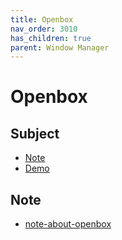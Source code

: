 ```yaml
---
title: Openbox
nav_order: 3010
has_children: true
parent: Window Manager
---
```



# Openbox


## Subject

* [Note](#note)
* [Demo](https://samwhelp.github.io/ezarcher-adjustment/read/master/window_manager/openbox/demo.html)



## Note

* [note-about-openbox](https://github.com/samwhelp/note-about-openbox/)
